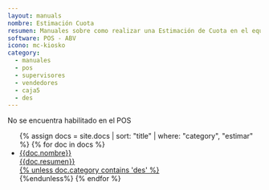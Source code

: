 ```yaml
---
layout: manuals
nombre: Estimación Cuota
resumen: Manuales sobre como realizar una Estimación de Cuota en el equipo POS.
software: POS - ABV
icono: mc-kiosko
category:
  - manuales
  - pos
  - supervisores
  - vendedores
  - caja5
  - des
---
```

No se encuentra habilitado en el POS

<div class="list-block">
	<ul class="nav nav-tabs nav-stacked">
		{% assign docs = site.docs | sort: "title" | where: "category", "estimar" %}
		{% for doc in docs %}
		<li><a href="{% unless doc.category contains 'des' %}{{doc.url}}{%endunless%}{% if doc.category contains 'des' %}#{%endif%}" data-view=".view-main" class="item-link close-panel">
		<div class="item-content">
		<div class="item-media"><i class="{{doc.icono}}"></i></div>
		<div class="item-inner">
		<div class="item-title">{{doc.nombre}}</div>
		<div class="item-after">{{doc.resumen}}</div>
		</div>
		</div>{% unless doc.category contains 'des' %}</a></li>{%endunless%}
		{% endfor %}
	</ul>
</div>